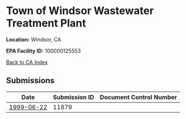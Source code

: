 # Town of Windsor Wastewater Treatment Plant

**Location:** Windsor, CA

**EPA Facility ID:** 100000125553

[Back to CA Index](../../index.md)

## Submissions

| Date | Submission ID | Document Control Number |
|------|--------------|-------------------------|
| [1999-06-22](submissions/11879.md) | 11879 |  |
